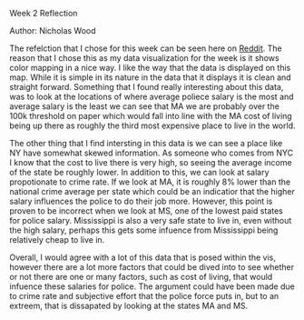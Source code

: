 Week 2 Reflection

Author: Nicholas Wood

The refelction that I chose for this week can be seen here on [Reddit](https://www.reddit.com/r/dataisbeautiful/comments/lg2mo8/oc_average_police_salary_by_state/). The reason that I chose this as my data visualization for the week is it shows color mapping in a nice way.  I like the way that the data is displayed on this map.
While it is simple in its nature in the data that it displays it is clean and straight forward. Something that I found really interesting about this data, was to look at the locations of where average poliece salary is the most and average salary is the least we can see that MA we are probably over the 100k threshold on paper which would fall into line with the MA cost of living being up there as roughly the third most expensive place to live in the world. 

The other thing that I find intersting in this data is we can see a place like NY have somewhat skewed information. As someone who comes from NYC I know that the cost to live there is very high, so seeing the average income of the state be roughly lower. In addition to this, we can look at salary propotionate to crime rate. If we look at MA, it is roughly 8% lower than the national crime average per state which could be an indicatior that the higher salary influences the police to do their job more. However, this point is proven to be incorrect when we look at MS, one of the lowest paid states for police salary. Mississippi is also a very safe state to live in, even without the high salary, perhaps this gets some infuence from Mississippi being relatively cheap to live in. 

Overall, I would agree with a lot of this data that is posed within the vis, however there are a lot more factors that could be dived into to see whether or not there are one or many factors, such as cost of living, that would infuence these salaries for police. The argument could have been made due to crime rate and subjective effort that the police force puts in, but to an extreem, that is dissapated by looking at the states MA and MS.
